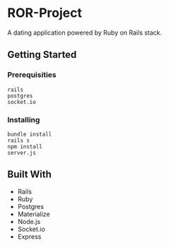 # ROR-Project

A dating application powered by Ruby on Rails stack.

## Getting Started

### Prerequisities

```
rails
postgres
socket.io
```

### Installing

```
bundle install
rails s
npm install
server.js
```
## Built With

* Rails
* Ruby
* Postgres
* Materialize
* Node.js
* Socket.io
* Express
